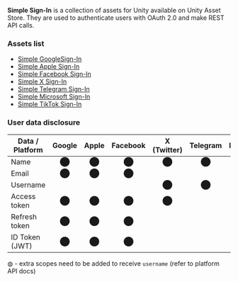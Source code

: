 **Simple Sign-In** is a collection of assets for Unity available on Unity Asset Store. They are used to authenticate users with OAuth 2.0 and make REST API calls.

### Assets list
* [Simple GoogleSign-In](https://github.com/hippogamesunity/SimpleSignIn/wiki/Google)
* [Simple Apple Sign-In](https://github.com/hippogamesunity/SimpleSignIn/wiki/Apple)
* [Simple Facebook Sign-In](https://github.com/hippogamesunity/SimpleSignIn/wiki/Facebook)
* [Simple X Sign-In](https://github.com/hippogamesunity/SimpleSignIn/wiki/X)
* [Simple Telegram Sign-In](https://github.com/hippogamesunity/SimpleSignIn/wiki/Telegram)
* [Simple Microsoft Sign-In](https://github.com/hippogamesunity/SimpleSignIn/wiki/Microsoft)
* [Simple TikTok Sign-In](https://github.com/hippogamesunity/SimpleSignIn/wiki/TikTok)

### User data disclosure
| Data / Platform | Google | Apple | Facebook | X (Twitter) | Telegram | Microsoft | TikTok | VK |
| --- | :---: | :---: | :---: | :---: | :---: | :---: | :---: | :---: |
| Name | ⬤ | ⬤ | ⬤ | ⬤ | ⬤ | ⬤ | ⬤ | ⬤ |
| Email | ⬤ | ⬤ | ⬤ |  |  | ⬤ |  | ⬤ |
| Username |  |  |  | ⬤ | ⬤ |  | ◍ |  |
| Access token | ⬤ | ⬤ | ⬤ | ⬤ |  | ⬤ | ⬤ | ⬤ |
| Refresh token | ⬤ | ⬤ | ⬤ |  |  | ⬤ | ⬤ | ⬤ |
| ID Token (JWT) | ⬤ | ⬤ | ⬤ |  |  | ⬤ |  |  |

◍ - extra scopes need to be added to receive `username` (refer to platform API docs)
